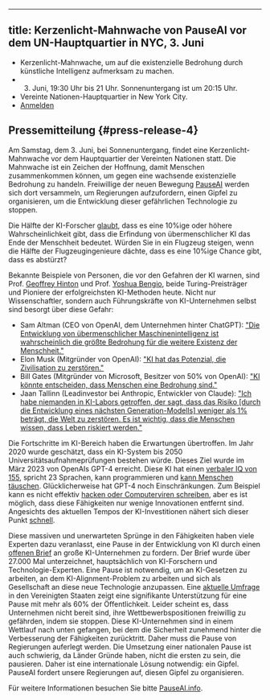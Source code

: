

---
title: Kerzenlicht-Mahnwache von PauseAI vor dem UN-Hauptquartier in NYC, 3. Juni
---

- Kerzenlicht-Mahnwache, um auf die existenzielle Bedrohung durch künstliche Intelligenz aufmerksam zu machen.
- 3. Juni, 19:30 Uhr bis 21 Uhr. Sonnenuntergang ist um 20:15 Uhr.
- Vereinte Nationen-Hauptquartier in New York City.
- [Anmelden](https://forms.gle/hsVetUDx3R1w6yj59)

## Pressemitteilung {#press-release-4}

Am Samstag, dem 3. Juni, bei Sonnenuntergang, findet eine Kerzenlicht-Mahnwache vor dem Hauptquartier der Vereinten Nationen statt.
Die Mahnwache ist ein Zeichen der Hoffnung, damit Menschen zusammenkommen können, um gegen eine wachsende existenzielle Bedrohung zu handeln.
Freiwillige der neuen Bewegung [PauseAI](http://pauseai.info) werden sich dort versammeln, um Regierungen aufzufordern, einen Gipfel zu organisieren, um die Entwicklung dieser gefährlichen Technologie zu stoppen.

Die Hälfte der KI-Forscher [glaubt](https://aiimpacts.org/2022-expert-survey-on-progress-in-ai/), dass es eine 10%ige oder höhere Wahrscheinlichkeit gibt, dass die Erfindung von übermenschlicher KI das Ende der Menschheit bedeutet. Würden Sie in ein Flugzeug steigen, wenn die Hälfte der Flugzeugingenieure dächte, dass es eine 10%ige Chance gibt, dass es abstürzt?

Bekannte Beispiele von Personen, die vor den Gefahren der KI warnen, sind Prof. [Geoffrey Hinton](https://www.reuters.com/technology/ai-pioneer-says-its-threat-world-may-be-more-urgent-than-climate-change-2023-05-05/) und Prof. [Yoshua Bengio](https://yoshuabengio.org/2023/05/22/how-rogue-ais-may-arise/), beide Turing-Preisträger und Pioniere der erfolgreichsten KI-Methoden heute. Nicht nur Wissenschaftler, sondern auch Führungskräfte von KI-Unternehmen selbst sind besorgt über diese Gefahr:

- Sam Altman (CEO von OpenAI, dem Unternehmen hinter ChatGPT): ["Die Entwicklung von übermenschlicher Maschinenintelligenz ist wahrscheinlich die größte Bedrohung für die weitere Existenz der Menschheit."](https://blog.samaltman.com/machine-intelligence-part-1)
- Elon Musk (Mitgründer von OpenAI): ["KI hat das Potenzial, die Zivilisation zu zerstören."](https://www.inc.com/ben-sherry/elon-musk-ai-has-the-potential-of-civilizational-destruction.html)
- Bill Gates (Mitgründer von Microsoft, Besitzer von 50% von OpenAI): ["KI könnte entscheiden, dass Menschen eine Bedrohung sind."](https://www.denisonforum.org/daily-article/bill-gates-ai-humans-threat/)
- Jaan Tallinn (Leadinvestor bei Anthropic, Entwickler von Claude): ["Ich habe niemanden in KI-Labors getroffen, der sagt, dass das Risiko [durch die Entwicklung eines nächsten Generation-Modells] weniger als 1% beträgt, die Welt zu zerstören. Es ist wichtig, dass die Menschen wissen, dass Leben riskiert werden."](https://twitter.com/liron/status/1656929936639430657)

Die Fortschritte im KI-Bereich haben die Erwartungen übertroffen. Im Jahr 2020 wurde geschätzt, dass ein KI-System bis 2050 Universitätsaufnahmeprüfungen bestehen würde. Dieses Ziel wurde im März 2023 von OpenAIs GPT-4 erreicht. Diese KI hat einen [verbaler IQ von 155](https://bgr.com/tech/chatgpt-took-an-iq-test-and-its-score-was-sky-high/), spricht 23 Sprachen, kann programmieren und [kann Menschen täuschen](https://www.theinsaneapp.com/2023/03/gpt4-passed-captcha-test.html). Glücklicherweise hat GPT-4 noch Einschränkungen. Zum Beispiel kann es nicht effektiv [hacken oder Computerviren schreiben](https://pauseai.info/cybersecurity-risks), aber es ist möglich, dass diese Fähigkeiten nur wenige Innovationen entfernt sind. Angesichts des aktuellen Tempos der KI-Investitionen nähert sich dieser Punkt [schnell](https://pauseai.info/urgency).

Diese massiven und unerwarteten Sprünge in den Fähigkeiten haben viele Experten dazu veranlasst, eine Pause in der Entwicklung von KI durch einen [offenen Brief](https://futureoflife.org/open-letter/pause-giant-ai-experiments/) an große KI-Unternehmen zu fordern. Der Brief wurde über 27.000 Mal unterzeichnet, hauptsächlich von KI-Forschern und Technologie-Experten. Eine Pause ist notwendig, um an KI-Gesetzen zu arbeiten, an dem KI-Alignment-Problem zu arbeiten und sich als Gesellschaft an diese neue Technologie anzupassen. Eine [aktuelle Umfrage](https://forum.effectivealtruism.org/posts/EoqeJCBiuJbMTKfPZ/unveiling-the-american-public-opinion-on-ai-moratorium-and) in den Vereinigten Staaten zeigt eine signifikante Unterstützung für eine Pause mit mehr als 60% der Öffentlichkeit. Leider scheint es, dass Unternehmen nicht bereit sind, ihre Wettbewerbspositionen freiwillig zu gefährden, indem sie stoppen. Diese KI-Unternehmen sind in einem Wettlauf nach unten gefangen, bei dem die Sicherheit zunehmend hinter die Verbesserung der Fähigkeiten zurücktritt. Daher muss die Pause von Regierungen auferlegt werden. Die Umsetzung einer nationalen Pause ist auch schwierig, da Länder Gründe haben, nicht die ersten zu sein, die pausieren. Daher ist eine internationale Lösung notwendig: ein Gipfel. PauseAI fordert unsere Regierungen auf, diesen Gipfel zu organisieren.

Für weitere Informationen besuchen Sie bitte [PauseAI.info](http://pauseai.info).